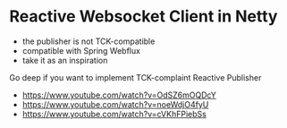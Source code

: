 # Reactive Websocket Client in Netty

- the publisher is not TCK-compatible
- compatible with Spring Webflux
- take it as an inspiration

Go deep if you want to implement TCK-complaint Reactive Publisher
- https://www.youtube.com/watch?v=OdSZ6mOQDcY
- https://www.youtube.com/watch?v=noeWdjO4fyU
- https://www.youtube.com/watch?v=cVKhFPiebSs

